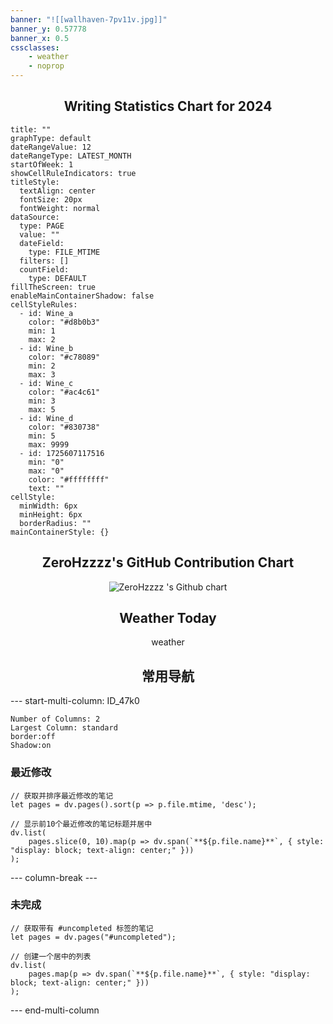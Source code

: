 ```yaml
---
banner: "![[wallhaven-7pv11v.jpg]]"
banner_y: 0.57778
banner_x: 0.5
cssclasses:
    - weather
    - noprop
---
```


<div align="center">
    <h2>Writing Statistics Chart for 2024</h2>
</div>

```contributionGraph
title: ""
graphType: default
dateRangeValue: 12
dateRangeType: LATEST_MONTH
startOfWeek: 1
showCellRuleIndicators: true
titleStyle:
  textAlign: center
  fontSize: 20px
  fontWeight: normal
dataSource:
  type: PAGE
  value: ""
  dateField:
    type: FILE_MTIME
  filters: []
  countField:
    type: DEFAULT
fillTheScreen: true
enableMainContainerShadow: false
cellStyleRules:
  - id: Wine_a
    color: "#d8b0b3"
    min: 1
    max: 2
  - id: Wine_b
    color: "#c78089"
    min: 2
    max: 3
  - id: Wine_c
    color: "#ac4c61"
    min: 3
    max: 5
  - id: Wine_d
    color: "#830738"
    min: 5
    max: 9999
  - id: 1725607117516
    min: "0"
    max: "0"
    color: "#ffffffff"
    text: ""
cellStyle:
  minWidth: 6px
  minHeight: 6px
  borderRadius: ""
mainContainerStyle: {}

```

<div align="center">
    <h2>ZeroHzzzz's GitHub Contribution Chart</h2>
    <img src="https://ghchart.rshah.org/zerohzzzz" alt="ZeroHzzzz 's Github chart" />
</div>

<div align="center">
    <h2>Weather Today</h2>
	<div class="weather_current_1">weather</div>
</div>

<div align="center">
    <h2>常用导航</h2>
</div>

--- start-multi-column: ID_47k0

```column-settings
Number of Columns: 2
Largest Column: standard
border:off
Shadow:on
```

### 最近修改

```dataviewjs
// 获取并排序最近修改的笔记
let pages = dv.pages().sort(p => p.file.mtime, 'desc');

// 显示前10个最近修改的笔记标题并居中
dv.list(
    pages.slice(0, 10).map(p => dv.span(`**${p.file.name}**`, { style: "display: block; text-align: center;" }))
);

```

--- column-break ---

### 未完成

```dataviewjs
// 获取带有 #uncompleted 标签的笔记
let pages = dv.pages("#uncompleted");

// 创建一个居中的列表
dv.list(
    pages.map(p => dv.span(`**${p.file.name}**`, { style: "display: block; text-align: center;" }))
);
```

--- end-multi-column

